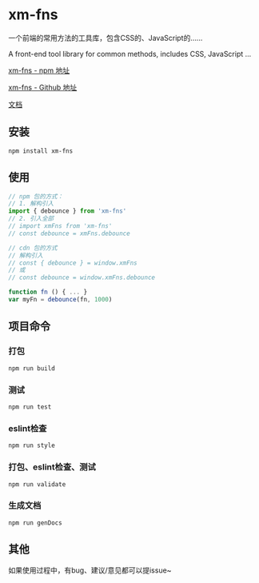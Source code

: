 # xm-fns

一个前端的常用方法的工具库，包含CSS的、JavaScript的……

A front-end tool library for common methods, includes CSS, JavaScript ...

[xm-fns - npm 地址](https://www.npmjs.com/package/xm-fns)

[xm-fns - Github 地址](https://github.com/littleHiuman/xm-fns)

[文档](./dist/docs.md)

## 安装
`npm install xm-fns`

## 使用

```js
// npm 包的方式：
// 1. 解构引入
import { debounce } from 'xm-fns'
// 2. 引入全部
// import xmFns from 'xm-fns'
// const debounce = xmFns.debounce

// cdn 包的方式
// 解构引入
// const { debounce } = window.xmFns
// 或
// const debounce = window.xmFns.debounce

function fn () { ... }
var myFn = debounce(fn, 1000)
```

## 项目命令

### 打包
`npm run build`

### 测试
`npm run test`

### eslint检查
`npm run style`

### 打包、eslint检查、测试
`npm run validate`

### 生成文档
`npm run genDocs`

## 其他
如果使用过程中，有bug、建议/意见都可以提issue~

